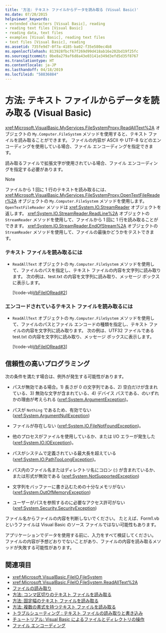 ```yaml
---
title: '方法: テキスト ファイルからデータを読み取る (Visual Basic)'
ms.date: 07/20/2015
helpviewer_keywords:
- extended characters [Visual Basic], reading
- reading text files [Visual Basic]
- reading data, text files
- examples [Visual Basic], reading text files
- text files [Visual Basic], reading
ms.assetid: 735fe9d7-0f7a-4185-ba02-f35e580ec4b8
ms.openlocfilehash: 813928fbcf67f269d99d418ab16e202bd19f25fc
ms.sourcegitcommit: 0be8a279af6d8a43e03141e349d3efd5d35f8767
ms.translationtype: HT
ms.contentlocale: ja-JP
ms.lasthandoff: 04/18/2019
ms.locfileid: "58836884"
---
```

# <a name="how-to-read-from-text-files-in-visual-basic"></a>方法: テキスト ファイルからデータを読み取る (Visual Basic)
<xref:Microsoft.VisualBasic.MyServices.FileSystemProxy.ReadAllText%2A> オブジェクトの `My.Computer.FileSystem` メソッドを使用すると、テキスト ファイルを読み取ることができます。 ファイルの内容が ASCII や UTF-8 などのエンコーディングを使用している場合、ファイル エンコーディングを指定できます。  
  
 読み取るファイルで拡張文字が使用されている場合、ファイル エンコーディングを指定する必要があります。  
  
> [!NOTE]
>  ファイルから 1 回に 1 行のテキストを読み取るには、<xref:Microsoft.VisualBasic.MyServices.FileSystemProxy.OpenTextFileReader%2A> オブジェクトの `My.Computer.FileSystem` メソッドを使用します。 `OpenTextFileReader` メソッドは <xref:System.IO.StreamReader> オブジェクトを返します。 <xref:System.IO.StreamReader.ReadLine%2A> オブジェクトの `StreamReader` メソッドを使用して、ファイルから 1 回に 1 行を読み取ることができます。 <xref:System.IO.StreamReader.EndOfStream%2A> オブジェクトの `StreamReader` メソッドを使用して、ファイルの最後かどうかをテストできます。  
  
### <a name="to-read-from-a-text-file"></a>テキスト ファイルを読み取るには  
  
-   `ReadAllText` オブジェクトの `My.Computer.FileSystem` メソッドを使用して、ファイルのパスを指定し、テキスト ファイルの内容を文字列に読み取ります。 次の例は、test.txt の内容を文字列に読み取り、メッセージ ボックスに表示します。  
  
     [!code-vb[VbFileIORead#2](~/samples/snippets/visualbasic/VS_Snippets_VBCSharp/VbFileIORead/VB/Class1.vb#2)]  
  
### <a name="to-read-from-a-text-file-that-is-encoded"></a>エンコードされているテキスト ファイルを読み取るには  
  
-   `ReadAllText` オブジェクトの `My.Computer.FileSystem` メソッドを使用して、ファイルのパスとファイル エンコードの種類を指定し、テキスト ファイルの内容を文字列に読み取ります。 次の例は、UTF32 ファイルである test.txt の内容を文字列に読み取り、メッセージ ボックスに表示します。  
  
     [!code-vb[VbFileIORead#3](~/samples/snippets/visualbasic/VS_Snippets_VBCSharp/VbFileIORead/VB/Class1.vb#3)]  
  
## <a name="robust-programming"></a>信頼性の高いプログラミング  
 次の条件を満たす場合は、例外が発生する可能性があります。  
  
-   パスが無効である場合。1) 長さが 0 の文字列である、2) 空白だけが含まれている、3) 無効な文字が含まれている、4) デバイス パスである、のいずれかの理由が考えられる (<xref:System.ArgumentException>)。  
  
-   パスが `Nothing` であるため、有効でない (<xref:System.ArgumentNullException>)  
  
-   ファイルが存在しない (<xref:System.IO.FileNotFoundException>)。  
  
-   他のプロセスがファイルを使用しているか、または I/O エラーが発生した (<xref:System.IO.IOException>)。  
  
-   パスがシステムで定義されている最大長を超えている (<xref:System.IO.PathTooLongException>)。  
  
-   パス内のファイル名またはディレクトリ名にコロン (:) が含まれているか、または形式が無効である (<xref:System.NotSupportedException>)  
  
-   文字列をバッファーに書き込むための十分なメモリがない (<xref:System.OutOfMemoryException>)  
  
-   ユーザーがパスを参照するのに必要なアクセス許可がない (<xref:System.Security.SecurityException>)  
  
 ファイル名からファイルの内容を判断しないでください。 たとえば、Form1.vb というファイルは Visual Basic のソース ファイルではない可能性もあります。  
  
 アプリケーションでデータを使用する前に、入力をすべて検証してください。 ファイルの内容が予想どおりでないことがあり、ファイルの内容を読み取るメソッドが失敗する可能性があります。  
  
## <a name="see-also"></a>関連項目

- <xref:Microsoft.VisualBasic.FileIO.FileSystem>
- <xref:Microsoft.VisualBasic.FileIO.FileSystem.ReadAllText%2A>
- [ファイルの読み取り](../../../../visual-basic/developing-apps/programming/drives-directories-files/reading-from-files.md)
- [方法: コンマ区切りのテキスト ファイルを読み取る](../../../../visual-basic/developing-apps/programming/drives-directories-files/how-to-read-from-comma-delimited-text-files.md)
- [方法: 固定幅のテキスト ファイルを読み取る](../../../../visual-basic/developing-apps/programming/drives-directories-files/how-to-read-from-fixed-width-text-files.md)
- [方法: 複数の書式を持つテキスト ファイルを読み取る](../../../../visual-basic/developing-apps/programming/drives-directories-files/how-to-read-from-text-files-with-multiple-formats.md)
- [トラブルシューティング : テキスト ファイルの読み取りと書き込み](../../../../visual-basic/developing-apps/programming/drives-directories-files/troubleshooting-reading-from-and-writing-to-text-files.md)
- [チュートリアル: Visual Basic によるファイルとディレクトリの操作](../../../../visual-basic/developing-apps/programming/drives-directories-files/walkthrough-manipulating-files-and-directories.md)
- [ファイル エンコーディング](../../../../visual-basic/developing-apps/programming/drives-directories-files/file-encodings.md)
